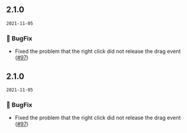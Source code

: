## 2.1.0

`2021-11-05`

### 🐛 BugFix

- Fixed the problem that the right click did not release the drag event ([#97](https://github.com/arco-design/arco-design-vue/pull/97))


## 2.1.0

`2021-11-05`

### 🐛 BugFix

- Fixed the problem that the right click did not release the drag event ([#97](https://github.com/arco-design/arco-design-vue/pull/97))

